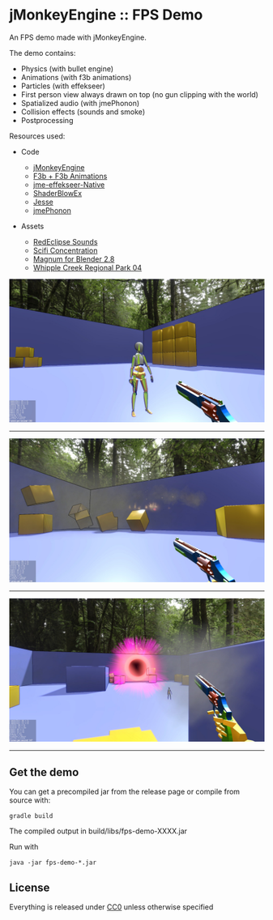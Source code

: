 
jMonkeyEngine :: FPS Demo
===
An FPS demo made with jMonkeyEngine.

The demo contains:
- Physics (with bullet engine)
- Animations (with f3b animations)
- Particles (with effekseer)
- First person view always drawn on top (no gun clipping with the world)
- Spatialized audio (with jmePhonon)
- Collision effects (sounds and smoke)
- Postprocessing


Resources used:

- Code
    - [jMonkeyEngine](https://jmonkeyengine.org/)
    - [F3b + F3b Animations](https://github.com/riccardobl/f3b)
    - [jme-effekseer-Native](https://github.com/riccardobl/jme-effekseerNative)
    - [ShaderBlowEx](https://jmonkeystore.com/471f0c67-7911-48c4-84e8-d1f523555400)
    - [Jesse](https://jmonkeystore.com/de9aa155-7285-4a13-aedf-f6ea364aab3b)
    - [jmePhonon](https://github.com/jmePhonon/jmePhonon)

- Assets
    - [RedEclipse Sounds](https://opengameart.org/content/red-eclipse-sounds)
    - [Scifi Concentration](https://opengameart.org/content/scifi-concentration)
    - [Magnum for Blender 2.8](https://www.blendswap.com/blend/23122)
    - [Whipple Creek Regional Park 04](https://hdrihaven.com/hdri/?h=whipple_creek_regional_park_04)


![Screenshot](media/img1.jpg)

------

![Screenshot](media/img2.jpg)

------

![Screenshot](media/img3.jpg)

------


## Get the demo

You can get a precompiled jar from the release page or compile from source with:

```console
gradle build
```

The compiled output in build/libs/fps-demo-XXXX.jar

Run with 

```console
java -jar fps-demo-*.jar
```

## License
Everything is released under [CC0](https://creativecommons.org/share-your-work/public-domain/cc0/) unless otherwise specified
